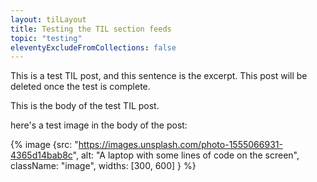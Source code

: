```yaml
---
layout: tilLayout
title: Testing the TIL section feeds
topic: "testing"
eleventyExcludeFromCollections: false
---
```


This is a test TIL post, and this sentence is the excerpt. This post will be deleted once the test is complete.

<!-- excerpt -->

This is the body of the test TIL post.

here's a test image in the body of the post:

{% image {src: "https://images.unsplash.com/photo-1555066931-4365d14bab8c", alt: "A laptop with some lines of code on the screen", className: "image", widths: [300, 600] } %}
